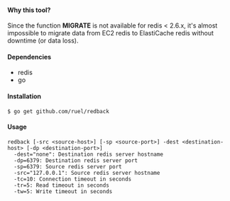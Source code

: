 #### Why this tool?

Since the function **MIGRATE** is not available for redis < 2.6.x, it's almost impossible to migrate data from EC2 redis to ElastiCache redis without downtime (or data loss).

#### Dependencies

* redis
* go

#### Installation

```
$ go get github.com/ruel/redback
```

#### Usage

```
redback [-src <source-host>] [-sp <source-port>] -dest <destination-host> [-dp <destination-port>]
  -dest="none": Destination redis server hostname
  -dp=6379: Destination redis server port
  -sp=6379: Source redis server port
  -src="127.0.0.1": Source redis server hostname
  -tc=10: Connection timeout in seconds
  -tr=5: Read timeout in seconds
  -tw=5: Write timeout in seconds
```